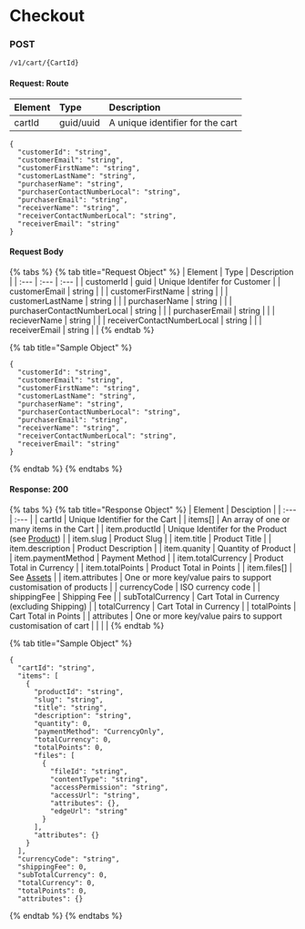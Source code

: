 # Checkout

### **POST**

```text
/v1/cart/{CartId}
```

#### Request: Route

| Element | Type | Description |
| :--- | :--- | :--- |
| cartId | guid/uuid | A unique identifier for the cart |

```text
{
  "customerId": "string",
  "customerEmail": "string",
  "customerFirstName": "string",
  "customerLastName": "string",
  "purchaserName": "string",
  "purchaserContactNumberLocal": "string",
  "purchaserEmail": "string",
  "receiverName": "string",
  "receiverContactNumberLocal": "string",
  "receiverEmail": "string"
}
```

#### Request  Body

{% tabs %}
{% tab title="Request Object" %}
| Element | Type | Description |
| :--- | :--- | :--- |
| customerId | guid | Unique Identifer for Customer |
| customerEmail | string |  |
| customerFirstName | string |  |
| customerLastName | string |  |
| purchaserName | string |  |
| purchaserContactNumberLocal | string |  |
| purchaserEmail | string |  |
| recieverName | string |  |
| receiverContactNumberLocal | string |  |
| receiverEmail | string |  |
{% endtab %}

{% tab title="Sample Object" %}
```text
{
  "customerId": "string",
  "customerEmail": "string",
  "customerFirstName": "string",
  "customerLastName": "string",
  "purchaserName": "string",
  "purchaserContactNumberLocal": "string",
  "purchaserEmail": "string",
  "receiverName": "string",
  "receiverContactNumberLocal": "string",
  "receiverEmail": "string"
}
```
{% endtab %}
{% endtabs %}

#### Response: 200

{% tabs %}
{% tab title="Response Object" %}
| Element | Desciption |
| :--- | :--- |
| cartId | Unique Identifier for the Cart |
| items\[\] | An array of one or many items in the Cart |
| item.productId | Unique Identifer for the Product \(see [Product](../../catalog-1/product.md)\) |
| item.slug | Product Slug |
| item.title | Product Title |
| item.description | Product Description |
| item.quanity | Quantity of Product |
| item.paymentMethod | Payment Method |
| item.totalCurrency | Product Total in Currency |
| item.totalPoints | Product Total in Points |
| item.files\[\] | See [Assets](../../assets-1/assets.md) |
| item.attributes | One or more key/value pairs to support customisation of products |
| currencyCode | ISO currency code |
| shippingFee | Shipping Fee |
| subTotalCurrency | Cart Total in Currency \(excluding Shipping\) |
| totalCurrency | Cart Total in Currency |
| totalPoints | Cart Total in Points |
| attributes | One or more key/value pairs to support customisation of cart |
|  |  |
{% endtab %}

{% tab title="Sample Object" %}
```text
{
  "cartId": "string",
  "items": [
    {
      "productId": "string",
      "slug": "string",
      "title": "string",
      "description": "string",
      "quantity": 0,
      "paymentMethod": "CurrencyOnly",
      "totalCurrency": 0,
      "totalPoints": 0,
      "files": [
        {
          "fileId": "string",
          "contentType": "string",
          "accessPermission": "string",
          "accessUrl": "string",
          "attributes": {},
          "edgeUrl": "string"
        }
      ],
      "attributes": {}
    }
  ],
  "currencyCode": "string",
  "shippingFee": 0,
  "subTotalCurrency": 0,
  "totalCurrency": 0,
  "totalPoints": 0,
  "attributes": {}

```
{% endtab %}
{% endtabs %}



